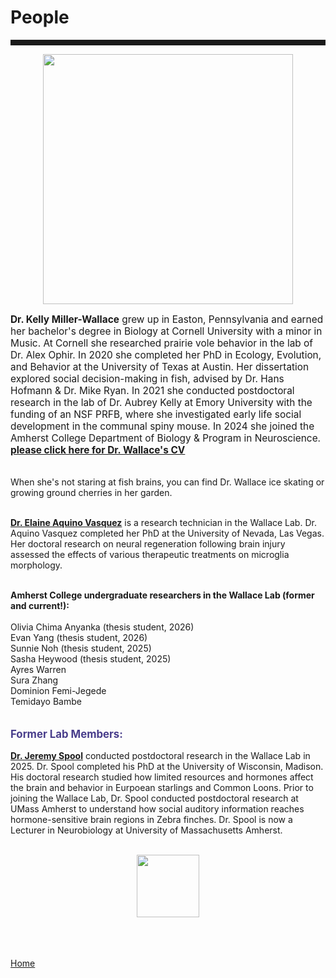 <body>
		
<div class="container">
<div class="blurb">
<h1>People</h1>

<hr style="height:9px;color:#84949B">

<p><center><img src="/images/kelly3.png" width="400"> </center></p>

<p style="text-align:left;font-size:110%"><b>Dr. Kelly Miller-Wallace</b> grew up in Easton, Pennsylvania and earned her bachelor's degree in Biology at Cornell University with a minor in Music. At Cornell she researched prairie vole behavior in the lab of Dr. Alex Ophir. In 2020 she completed her PhD in Ecology, Evolution, and Behavior at the University of Texas at Austin. Her dissertation explored social decision-making in fish, advised by Dr. Hans Hofmann & Dr. Mike Ryan. In 2021 she conducted postdoctoral research in the lab of Dr. Aubrey Kelly at Emory University with the funding of an NSF PRFB, where she investigated early life social development in the communal spiny mouse. In 2024 she joined the Amherst College Department of Biology & Program in Neuroscience. <a href="https://kellyjwallace.github.io/images/Wallace_CV_2025.pdf"><b>please click here for Dr. Wallace's CV </b></a>
	
<br>When she's not staring at fish brains, you can find Dr. Wallace ice skating or growing ground cherries in her garden.
<br><br>

<a href="https://www.linkedin.com/in/elaine-aquino-vasquez-3886081bb"><b>Dr. Elaine Aquino Vasquez</b></a> is a research technician in the Wallace Lab. Dr. Aquino Vasquez completed her PhD at the University of Nevada, Las Vegas. Her doctoral research on neural regeneration following brain injury assessed the effects of various therapeutic treatments on microglia morphology. <br><br>


<b>Amherst College undergraduate researchers in the Wallace Lab (former and current!):</b><br><br>
Olivia Chima Anyanka (thesis student, 2026)<br>
Evan Yang (thesis student, 2026)<br>
Sunnie Noh (thesis student, 2025)<br>
Sasha Heywood (thesis student, 2025)<br>
Ayres Warren<br>
Sura Zhang<br>
Dominion Femi-Jegede<br>
Temidayo Bambe<br><br>

<p style="text-align:left;font-size:120%"><b><font color="darkslateblue">Former Lab Members:</font></b><p>
<a href="https://jeremyspool.com"><b>Dr. Jeremy Spool</b></a> conducted postdoctoral research in the Wallace Lab in 2025. Dr. Spool completed his PhD at the University of Wisconsin, Madison. His doctoral research studied how limited resources and hormones affect the brain and behavior in Eurpoean starlings and Common Loons. Prior to joining the Wallace Lab, Dr. Spool conducted postdoctoral research at UMass Amherst to understand how social auditory information reaches hormone-sensitive brain regions in Zebra finches. Dr. Spool is now a Lecturer in Neurobiology at University of Massachusetts Amherst.<br><br>


<p><center><img src="/images/betta gif.gif" width="100"></center></p>


	

<br><br>	
<a href="../">Home</a>
